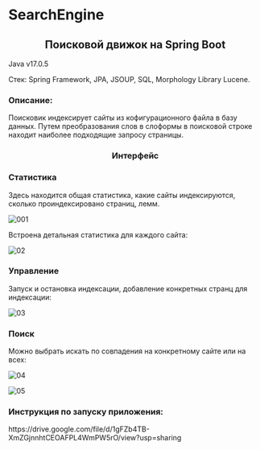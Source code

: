 # SearchEngine
<h2 align="center">Поисковой движок на Spring Boot</h2>


Java v17.0.5

Стек: Spring Framework, JPA, JSOUP, SQL, Morphology Library Lucene.

<h3>Описание:</h3>
Поисковик индексирует сайты из кофигурационного файла в базу данных. Путем преобразования слов в слоформы в поисковой строке находит наиболее подходящие запросу страницы.
<h3 align="center">Интерфейс</h3>

<h3>Статистика</h3>
Здесь находится общая статистика, какие сайты индексируются, сколько проиндексировано страниц, лемм.


![001](https://user-images.githubusercontent.com/122821058/228916202-4b6f9729-bcb7-4f10-b099-31caaa706e4d.png)


Встроена детальная статистика для каждого сайта:

![02](https://user-images.githubusercontent.com/122821058/228916272-bc0964ec-349b-4ce7-a750-103072e84d51.png)


<h3>Управление</h3>
Запуск и остановка индексации, добавление конкретных странц для индексации:

![03](https://user-images.githubusercontent.com/122821058/228916340-382eb488-f193-4c8e-aaa7-070e93fc684d.png)


<h3>Поиск</h3>

Можно выбрать искать по совпадения на конкретному сайте или на всех:

![04](https://user-images.githubusercontent.com/122821058/228916823-214768ba-8f70-4964-9c41-437947b24311.png)

![05](https://user-images.githubusercontent.com/122821058/228916879-7edcc0e9-9c25-45f5-b251-4adfe0c397cb.png)

<h3>Инструкция по запуску приложения:</h3>
  https://drive.google.com/file/d/1gFZb4TB-XmZGjnnhtCEOAFPL4WmPW5rO/view?usp=sharing